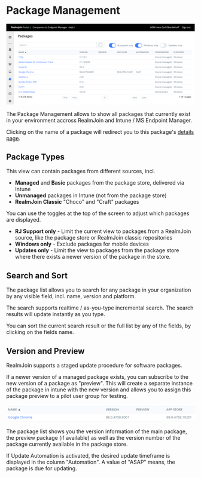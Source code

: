 # Package Management

![List of active packages](<../../.gitbook/assets/image (7) (1) (1).png>)

The Package Management allows to show all packages that currently exist in your environment accross RealmJoin and Intune / MS Endpoint Manager.

Clicking on the name of a package will redirect you to this package's [details page](package-details.md).

## Package Types

This view can contain packages from different sources, incl.

* **Managed** and **Basic** packages from the package store, delivered via Intune
* **Unmanaged** packages in Intune (not from the package store)
* **RealmJoin Classic** "Choco" and "Craft" packages

You can use the toggles at the top of the screen to adjust which packages are displayed.

* **RJ Support only** - Limit the current view to packages from a RealmJoin source, like the package store or RealmJoin classic repositories
* **Windows only** - Exclude packages for mobile devices
* **Updates only** - Limit the view to packages from the package store where there exists a newer version of the package in the store.

## Search and Sort

The package list allows you to search for any package in your organization by any visible field, incl. name, version and platform.

The search supports realtime / as-you-type incremental search. The search results will update instantly as you type.

You can sort the current search result or the full list by any of the fields, by clicking on the fields name.

## Version and Preview

RealmJoin supports a staged update procedure for software packages.&#x20;

If a newer version of a managed package exists, you can subscribe to the new version of a package as "preview". This will create a separate instance of the package in intune with the new version and allows you to assign this package preview to a pilot user group for testing.

![](<../../.gitbook/assets/image (12) (1) (1).png>)

The package list shows you the version information of the main package, the preview package (if available) as well as the version number of the package currently available in the package store.

If Update Automation is activated, the desired update timeframe is displayed in the column "Automation". A value of "ASAP" means, the package is due for updating.

&#x20;
